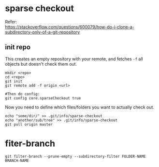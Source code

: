 # sparse checkout
Refer: \
https://stackoverflow.com/questions/600079/how-do-i-clone-a-subdirectory-only-of-a-git-repository

## init repo
This creates an empty repository with your remote, and fetches `-f` all objects but doesn't check them out. 

    mkdir <repo>
    cd <repo>
    git init
    git remote add -f origin <url>

    #Then do config:
    git config core.sparseCheckout true

Now you need to define which files/folders you want to actually check out. 

    echo "some/dir/" >> .git/info/sparse-checkout
    echo "another/sub/tree" >> .git/info/sparse-checkout
    git pull origin master

# fiter-branch

    git filter-branch --prune-empty --subdirectory-filter FOLDER-NAME  BRANCH-NAME
